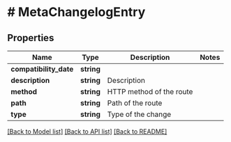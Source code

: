 # # MetaChangelogEntry

## Properties

Name | Type | Description | Notes
------------ | ------------- | ------------- | -------------
**compatibility_date** | **string** |  |
**description** | **string** | Description |
**method** | **string** | HTTP method of the route |
**path** | **string** | Path of the route |
**type** | **string** | Type of the change |

[[Back to Model list]](../../README.md#models) [[Back to API list]](../../README.md#endpoints) [[Back to README]](../../README.md)
